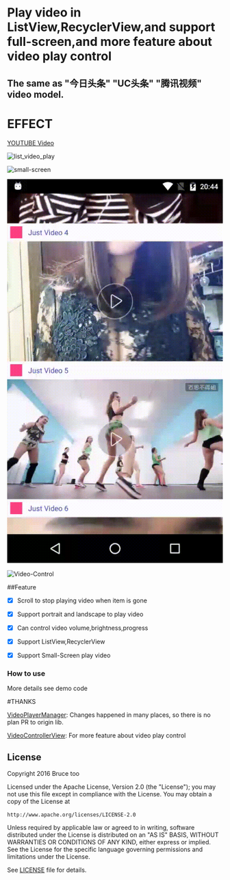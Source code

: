# Play video in ListView,RecyclerView,and support full-screen,and more feature about video play control

## The same as "今日头条" "UC头条" "腾讯视频" video model. 

# EFFECT

[YOUTUBE Video](https://youtu.be/HEVXZVjTPBk)

![list_video_play](./list_video_play.gif)

![small-screen](./small-sreen.gif)

![Play-Item](./play-item.gif)

![Video-Control](./video-control.gif)

##Feature

- [x] Scroll to stop playing video when item is gone

- [x] Support portrait and landscape to play video

- [x] Can control video volume,brightness,progress

- [x] Support ListView,RecyclerView

- [x] Support Small-Screen play video


### How to use

More details see demo code


#THANKS

[VideoPlayerManager](https://github.com/danylovolokh/VideoPlayerManager): Changes happened in many places,
so there is no plan PR to origin lib.

[VideoControllerView](https://github.com/brucetoo/VideoControllerView): For more feature about video play control

## License

Copyright 2016 Bruce too

Licensed under the Apache License, Version 2.0 (the "License");
you may not use this file except in compliance with the License.
You may obtain a copy of the License at

    http://www.apache.org/licenses/LICENSE-2.0

Unless required by applicable law or agreed to in writing, software
distributed under the License is distributed on an "AS IS" BASIS,
WITHOUT WARRANTIES OR CONDITIONS OF ANY KIND, either express or implied.
See the License for the specific language governing permissions and
limitations under the License.

See [LICENSE](LICENSE) file for details.
